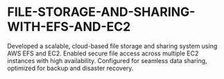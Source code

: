 # FILE-STORAGE-AND-SHARING-WITH-EFS-AND-EC2
Developed a scalable, cloud-based file storage and sharing system using AWS EFS and EC2. Enabled secure file access across multiple EC2 instances with high availability. Configured for seamless data sharing, optimized for backup and disaster recovery.
